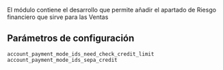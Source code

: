 El módulo contiene el desarrollo que permite añadir el apartado de Riesgo financiero que sirve para las Ventas

## Parámetros de configuración
```
account_payment_mode_ids_need_check_credit_limit
account_payment_mode_ids_sepa_credit
```
